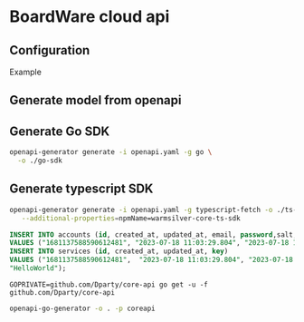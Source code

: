 # BoardWare cloud api

## Configuration

Example

## Generate model from openapi

## Generate Go SDK

```bash
openapi-generator generate -i openapi.yaml -g go \
  -o ./go-sdk
```

## Generate typescript SDK

```bash
openapi-generator generate -i openapi.yaml -g typescript-fetch -o ./ts-sdk \
   --additional-properties=npmName=warmsilver-core-ts-sdk
```

```sql
INSERT INTO accounts (id, created_at, updated_at, email, password,salt, role)
VALUES ("1681137588590612481", "2023-07-18 11:03:29.804", "2023-07-18 11:03:29.804", "dan.chen@boardware.com", "d71416b14e0d3e050639e254466fe1fe7537c50e75fad21da12b8b5e1462d80488847e1a3d57d737cbf9f1046c27c09ff7ac0955c88b6ca40e5853f4c2ad0758", 0x9905071F173336CA28E579600E48B30D, "ROOT");
INSERT INTO services (id, created_at, updated_at, key)
VALUES ("1681137588590612481",  "2023-07-18 11:03:29.804", "2023-07-18 11:03:29.804",
"HelloWorld");
```

```
GOPRIVATE=github.com/Dparty/core-api go get -u -f github.com/Dparty/core-api
```

```bash
openapi-go-generator -o . -p coreapi
```
